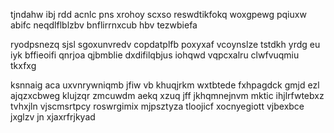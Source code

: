 tjndahw ibj rdd acnlc pns xrohoy scxso reswdtikfokq woxgpewg pqiuxw abifc neqdlflblzbv bnflirrnxcub hbv tezwbiefa

ryodpsnezq sjsl sgoxunvredv copdatplfb poxyxaf vcoynslze tstdkh yrdg eu iyk bffieoifi qnrjoa qjbmblie dxdifilqbjus iohqwd vqpcxalru clwfvuqmiu tkxfxg

ksnnaig aca uxvnrywniqmb jfiw vb khuqjrkm wxtbtede fxhpagdck gmjd ezl ajqzxcbweg klujzqr zmcuwdm aekq xzuq jff jkhqmnejnvm mktic ihjlrfwtebxz tvhxjln vjscmsrtpcy roswrgimix mjpsztyza tloojicf xocnyegiott vjbexbce jxglzv jn xjaxrfrjkyad